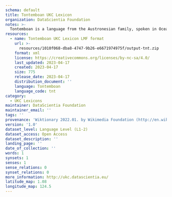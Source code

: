 ```yaml
---
schema: default
title: Tontemboan UKC Lexicon
organization: DataScientia Foundation
notes: >-
  Tontemboan is a language from the Austronesian family, spoken in Oceania. The UKC Lexicon of Tontemboan is represented as a lexico-semantic network. It consists of words, word senses, synsets, as well as sense-level and synset-level relationships.
resources:
  - name: Tontemboan UKC Lexicon LMF format
    url: >-
      resources/1010f068-dba8-4747-9b26-e6671974975f/output-tnt.zip
    format: xml
    license: https://creativecommons.org/licenses/by-nc-sa/4.0/
    last_updated: 2023-04-17
    created: 2023-04-17
    size: 775
    release_date: 2023-04-17
    distribution_document: ''
    language: Tontemboan
    language_code: tnt
category:
  - UKC Lexicons
maintainer: DataScientia Foundation
maintainer_email: ''
tags: ''
provenance: 'Wiktionary 2022.01. by Wikimedia Foundation (http://en.wiktionary.org); Princeton WordNet 2.1 by Princeton University (https://wordnet.princeton.edu)'
version: '1.0'
dataset_level: Language Level (L1-2)
dataset_access: Open Access
dataset_description: ''
landing_page: ''
date_of_collection: ''
words: 1
synsets: 1
senses: 1
sense_relations: 0
synset_relations: 0
more_information: http://ukc.datascientia.eu/
latitude_map: 1.08
longitude_map: 124.5
---
```

